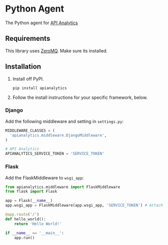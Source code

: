 Python Agent
============

The Python agent for [API Analytics](https://apianalytics.com)


Requirements
------------

This library uses [ZeroMQ](http://zeromq.org/intro:get-the-software). Make sure its installed.


Installation
------------

1. Install off PyPI.

    ```shell
    pip install apianalytics
    ```

2. Follow the install instructions for your specific framework, below.


### Django

Add the following middleware and setting in `settings.py`:

```python
MIDDLEWARE_CLASSES = (
  'apianalytics.middleware.DjangoMiddleware',
)

# API Analytics
APIANALYTICS_SERVICE_TOKEN = 'SERVICE_TOKEN'
```

### Flask

Add the FlaskMiddleware to `wsgi_app`:

```python
from apianalytics.middleware import FlaskMiddleware
from flask import Flask

app = Flask(__name__)
app.wsgi_app = FlaskMiddleware(app.wsgi_app, 'SERVICE_TOKEN') # Attach middleware

@app.route('/')
def hello_world():
    return 'Hello World!'

if __name__ == '__main__':
    app.run()
```
